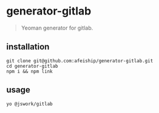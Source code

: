 # generator-gitlab
> Yeoman generator for gitlab.

## installation
```shell
git clone git@github.com:afeiship/generator-gitlab.git
cd generator-gitlab
npm i && npm link
```

## usage
```shell
yo @jswork/gitlab
```
